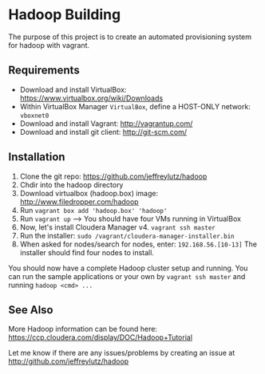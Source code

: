 Hadoop Building
===============

The purpose of this project is to create an automated provisioning system for hadoop with vagrant.

Requirements
-
* Download and install VirtualBox:  https://www.virtualbox.org/wiki/Downloads
* Within VirtualBox Manager `VirtualBox`, define a HOST-ONLY network: `vboxnet0`
* Download and install Vagrant:  http://vagrantup.com/
* Download and install git client:  http://git-scm.com/

Installation
-------------
1. Clone the git repo:  https://github.com/jeffreylutz/hadoop
2. Chdir into the hadoop directory
3. Download virtualbox (hadoop.box) image:  http://www.filedropper.com/hadoop
4. Run `vagrant box add 'hadoop.box' 'hadoop'`
5. Run `vagrant up`  --> You should have four VMs running in VirtualBox
6. Now, let's install Cloudera Manager v4.  `vagrant ssh master`
7. Run the installer: `sudo /vagrant/cloudera-manager-installer.bin`
8. When asked for nodes/search for nodes, enter: `192.168.56.[10-13]` The installer should find four nodes to install.

You should now have a complete Hadoop cluster setup and running.  You can run the sample applications or your own by `vagrant ssh master` and running `hadoop <cmd> ...`

See Also
-----------
More Hadoop information can be found here:  https://ccp.cloudera.com/display/DOC/Hadoop+Tutorial

Let me know if there are any issues/problems by creating an issue at http://github.com/jeffreylutz/hadoop

